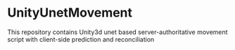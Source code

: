 # UnityUnetMovement
This repository contains Unity3d unet based server-authoritative movement script with client-side prediction and reconciliation  
